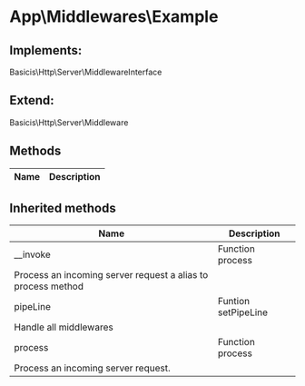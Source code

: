 # App\Middlewares\Example  



## Implements:
Basicis\Http\Server\MiddlewareInterface

## Extend:

Basicis\Http\Server\Middleware

## Methods

| Name | Description |
|------|-------------|

## Inherited methods

| Name | Description |
|------|-------------|
|__invoke|Function process
Process an incoming server request a alias to process method|
|pipeLine|Funtion setPipeLine
Handle all middlewares|
|process|Function process
Process an incoming server request.|


